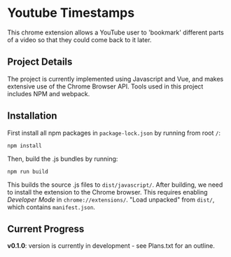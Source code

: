# Youtube Timestamps
This chrome extension allows a YouTube user to 'bookmark' different parts of a video so that they could come back to it later.

## Project Details
The project is currently implemented using Javascript and Vue, and makes extensive use of the Chrome Browser API.
Tools used in this project includes NPM and webpack.

## Installation
First install all npm packages in `package-lock.json` by running from root `/`:

`npm install`

Then, build the .js bundles by running:

`npm run build`

This builds the source .js files to `dist/javascript/`. After building, we need to install the extension to the Chrome browser. This requires enabling *Developer Mode* in `chrome://extensions/`.
"Load unpacked" from `dist/`, which contains `manifest.json`.

## Current Progress
**v0.1.0**: version is currently in development - see Plans.txt for an outline.

